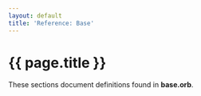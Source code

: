 ```yaml
---
layout: default
title: 'Reference: Base'
---
```

# {{ page.title }}

These sections document definitions found in **base.orb**.